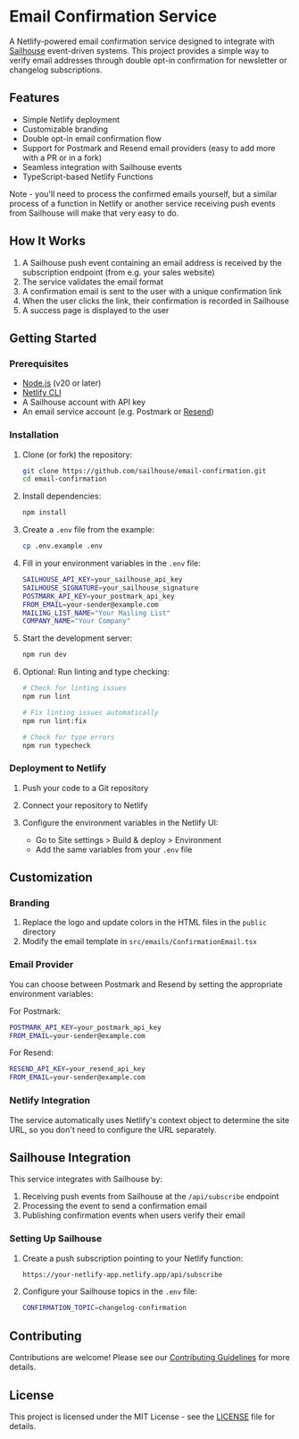 # Email Confirmation Service

A Netlify-powered email confirmation service designed to integrate with [Sailhouse](https://sailhouse.dev) event-driven systems. This project provides a simple way to verify email addresses through double opt-in confirmation for newsletter or changelog subscriptions.

## Features

- Simple Netlify deployment
- Customizable branding
- Double opt-in email confirmation flow
- Support for Postmark and Resend email providers (easy to add more with a PR or in a fork)
- Seamless integration with Sailhouse events
- TypeScript-based Netlify Functions

Note - you'll need to process the confirmed emails yourself, but a similar process of a function in Netlify or another service receiving push events from Sailhouse will make that very easy to do.

## How It Works

1. A Sailhouse push event containing an email address is received by the subscription endpoint (from e.g. your sales website)
2. The service validates the email format
3. A confirmation email is sent to the user with a unique confirmation link
4. When the user clicks the link, their confirmation is recorded in Sailhouse
5. A success page is displayed to the user

## Getting Started

### Prerequisites

- [Node.js](https://nodejs.org/) (v20 or later)
- [Netlify CLI](https://docs.netlify.com/cli/get-started/)
- A Sailhouse account with API key
- An email service account (e.g. Postmark or [Resend](https://resend.com/))

### Installation

1. Clone (or fork) the repository:

   ```bash
   git clone https://github.com/sailhouse/email-confirmation.git
   cd email-confirmation
   ```

2. Install dependencies:

   ```bash
   npm install
   ```

3. Create a `.env` file from the example:

   ```bash
   cp .env.example .env
   ```

4. Fill in your environment variables in the `.env` file:

   ```bash
   SAILHOUSE_API_KEY=your_sailhouse_api_key
   SAILHOUSE_SIGNATURE=your_sailhouse_signature
   POSTMARK_API_KEY=your_postmark_api_key
   FROM_EMAIL=your-sender@example.com
   MAILING_LIST_NAME="Your Mailing List"
   COMPANY_NAME="Your Company"
   ```

5. Start the development server:

   ```bash
   npm run dev
   ```

6. Optional: Run linting and type checking:

   ```bash
   # Check for linting issues
   npm run lint

   # Fix linting issues automatically
   npm run lint:fix

   # Check for type errors
   npm run typecheck
   ```

### Deployment to Netlify

1. Push your code to a Git repository

2. Connect your repository to Netlify

3. Configure the environment variables in the Netlify UI:
   - Go to Site settings > Build & deploy > Environment
   - Add the same variables from your `.env` file

## Customization

### Branding

1. Replace the logo and update colors in the HTML files in the `public` directory
2. Modify the email template in `src/emails/ConfirmationEmail.tsx`

### Email Provider

You can choose between Postmark and Resend by setting the appropriate environment variables:

For Postmark:

```bash
POSTMARK_API_KEY=your_postmark_api_key
FROM_EMAIL=your-sender@example.com
```

For Resend:

```bash
RESEND_API_KEY=your_resend_api_key
FROM_EMAIL=your-sender@example.com
```

### Netlify Integration

The service automatically uses Netlify's context object to determine the site URL, so you don't need to configure the URL separately.

## Sailhouse Integration

This service integrates with Sailhouse by:

1. Receiving push events from Sailhouse at the `/api/subscribe` endpoint
2. Processing the event to send a confirmation email
3. Publishing confirmation events when users verify their email

### Setting Up Sailhouse

1. Create a push subscription pointing to your Netlify function:

   ```bash
   https://your-netlify-app.netlify.app/api/subscribe
   ```

2. Configure your Sailhouse topics in the `.env` file:

   ```bash
   CONFIRMATION_TOPIC=changelog-confirmation
   ```

## Contributing

Contributions are welcome! Please see our [Contributing Guidelines](CONTRIBUTING.md) for more details.

## License

This project is licensed under the MIT License - see the [LICENSE](LICENSE) file for details.
